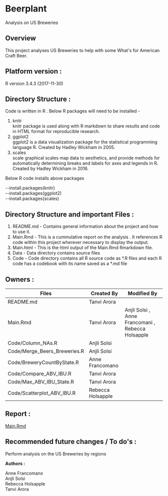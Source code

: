 # Beerplant
Analysis on US Breweries 

## Overview 

This project analyses US Breweries to help with some What's for American Craft Beer.


## Platform version : 
R version 3.4.3 (2017-11-30) 


## Directory Structure : 
Code is written in R . Below R packages will need to be installed - 
1) knitr \
knitr package is used along with R markdown to share results and code in HTML format for reproducible research. 
2) ggplot2 \
ggplot2 is a data visualization package for the statistical programming language R. Created by Hadley Wickham in 2005.
3) scales \
scale graphical scales map data to aesthetics, and provide methods for automatically determining breaks and labels for axes and legends in R. Created by Hadley Wickham in 2016. 

Below R code installs above packages 

--install.packages(knitr) \
--install.packages(ggplot2) \
--install.packages(scales) 

## Directory Structure  and important Files :
1) README.md - Contains general information about the project and how to use it. 
2) Main.Rmd - This is a cummulative report on the analysis . It references R code within this project wherever necessary to display the output. 
3) Main.html - This is the html output of the Main.Rmd Rmarkdown file.
4) Data - Data directory contains source files 
5) Code - Code directory contains all R source code as *.R files and each R code has a codebook with its name saved as a *.md file


## Owners :
Files                       | Created By        | Modified By
----------------------------|-------------------|----------------
README.md                   | Tanvi Arora       |
Main.Rmd                    | Tanvi Arora       | Anjli Solsi , Anne Francomani , Rebecca Holsapple
Code/Column_NAs.R           | Anjli Solsi       | 
Code/Merge_Beers_Breweries.R| Anjli Solsi       |
Code/BreweryCountByState.R  | Anne Francomano   |
Code/Compare_ABV_IBU.R      | Tanvi Arora       |
Code/Max_ABV_IBU_State.R    | Tanvi Arora       |
Code/Scatterplot_ABV_IBU.R  | Rebecca Holsapple |

## Report :
[Main.Rmd](https://github.com/tanvi-arora/Beerplant/blob/master/Main.Rmd)


## Recommended future changes / To do's :

Perform analysis on the US Breweries by regions 


**Authors :**

Anne Francomano  
Anjli Solsi  
Rebecca Holsapple  
Tanvi Arora  


